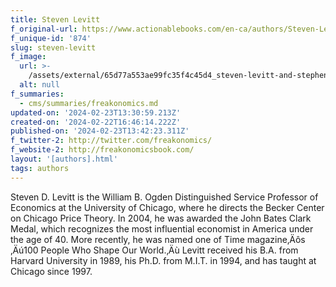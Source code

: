 ```yaml
---
title: Steven Levitt
f_original-url: https://www.actionablebooks.com/en-ca/authors/Steven-Levitt/
f_unique-id: '874'
slug: steven-levitt
f_image:
  url: >-
    /assets/external/65d77a553ae99fc35f4c45d4_steven-levitt-and-stephen-dubner-lg-180x220.jpeg
  alt: null
f_summaries:
  - cms/summaries/freakonomics.md
updated-on: '2024-02-23T13:30:59.213Z'
created-on: '2024-02-22T16:46:14.222Z'
published-on: '2024-02-23T13:42:23.311Z'
f_twitter-2: http://twitter.com/freakonomics/
f_website-2: http://freakonomicsbook.com/
layout: '[authors].html'
tags: authors
---
```


Steven D. Levitt is the William B. Ogden Distinguished Service Professor of Economics at the University of Chicago, where he directs the Becker Center on Chicago Price Theory. In 2004, he was awarded the John Bates Clark Medal, which recognizes the most influential economist in America under the age of 40. More recently, he was named one of Time magazine‚Äôs ‚Äú100 People Who Shape Our World.‚Äù Levitt received his B.A. from Harvard University in 1989, his Ph.D. from M.I.T. in 1994, and has taught at Chicago since 1997.
